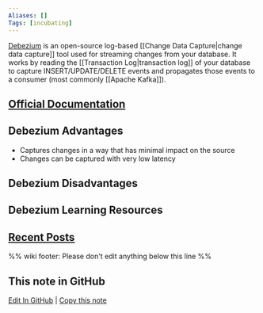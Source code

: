 ```yaml
---
Aliases: []
Tags: [incubating]
---
```


[Debezium](https://debezium.io/) is an open-source log-based [[Change Data Capture|change data capture]] tool used for streaming changes from your database. It works by reading the [[Transaction Log|transaction log]] of your database to capture INSERT/UPDATE/DELETE events and propagates those events to a consumer (most commonly [[Apache Kafka]]).

## [Official Documentation](https://debezium.io/documentation/)

## Debezium Advantages

- Captures changes in a way that has minimal impact on the source
- Changes can be captured with very low latency

## Debezium Disadvantages

## Debezium Learning Resources

## [Recent Posts](https://www.reddit.com/r/dataengineering/search/?q=debezium&restrict_sr=1&t=year&sort=relevance)

%% wiki footer: Please don't edit anything below this line %%

## This note in GitHub

<span class="git-footer">[Edit In GitHub](https://github.dev/data-engineering-community/data-engineering-wiki/blob/main/Tools/Debezium.md "git-hub-edit-note") | [Copy this note](https://raw.githubusercontent.com/data-engineering-community/data-engineering-wiki/main/Tools/Debezium.md "git-hub-copy-note") </span>
